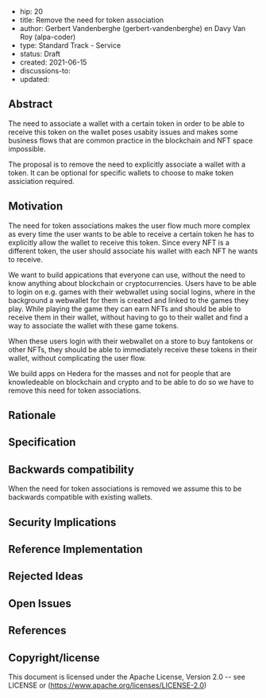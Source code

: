 * hip: 20
* title: Remove the need for token association
* author: Gerbert Vandenberghe (gerbert-vandenberghe) en Davy Van Roy (alpa-coder)
* type: Standard Track - Service
* status: Draft
* created: 2021-06-15
* discussions-to: 
* updated: 


## Abstract

The need to associate a wallet with a certain token in order to be able to receive this token on the wallet poses usabity issues and makes some business flows that are common practice in the blockchain and NFT space impossible. 

The proposal is to remove the need to explicitly associate a wallet with a token. It can be optional for specific wallets to choose to make token assiciation required.

## Motivation

The need for token associations makes the user flow much more complex as every time the user wants to be able to receive a certain token he has to explicitly allow the wallet to receive this token. Since every NFT is a different token, the user should associate his wallet with each NFT he wants to receive.

We want to build appications that everyone can use, without the need to know anything about blockchain or cryptocurrencies. Users have to be able to login on e.g. games with their webwallet using social logins, where in the background a webwallet for them is created and linked to the games they play. While playing the game they can earn NFTs and should be able to receive them in their wallet, without having to go to their wallet and find a way to associate the wallet with these game tokens.

When these users login with their webwallet on a store to buy fantokens or other NFTs, they should be able to immediately receive these tokens in their wallet, without complicating the user flow.

We build apps on Hedera for the masses and not for people that are knowledeable on blockchain and crypto and to be able to do so we have to remove this need for token associations.

## Rationale

## Specification

## Backwards compatibility

When the need for token associations is removed we assume this to be backwards compatible with existing wallets.

## Security Implications

## Reference Implementation

## Rejected Ideas

## Open Issues

## References

## Copyright/license
This document is licensed under the Apache License, Version 2.0 -- see LICENSE or (https://www.apache.org/licenses/LICENSE-2.0)
